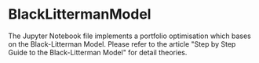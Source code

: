# BlackLittermanModel

The Jupyter Notebook file implements a portfolio optimisation which bases on the Black-Litterman Model. Please refer to the article "Step by Step Guide to the Black-Litterman Model" for detail theories.
